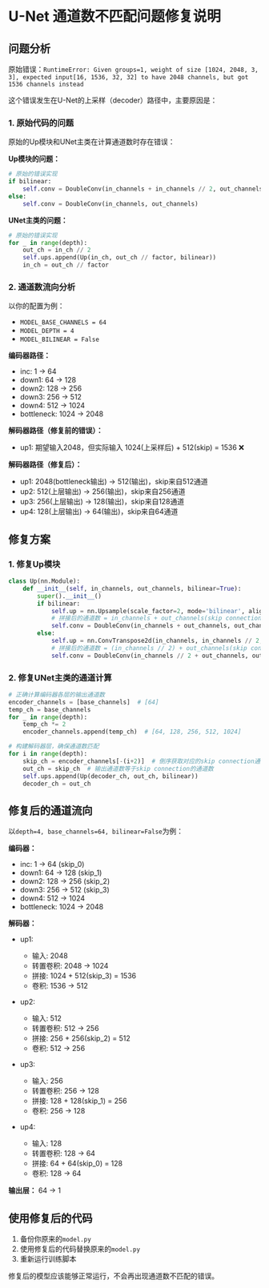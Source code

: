 # U-Net 通道数不匹配问题修复说明

## 问题分析

原始错误：`RuntimeError: Given groups=1, weight of size [1024, 2048, 3, 3], expected input[16, 1536, 32, 32] to have 2048 channels, but got 1536 channels instead`

这个错误发生在U-Net的上采样（decoder）路径中，主要原因是：

### 1. 原始代码的问题

原始的Up模块和UNet主类在计算通道数时存在错误：

**Up模块的问题：**
```python
# 原始的错误实现
if bilinear:
    self.conv = DoubleConv(in_channels + in_channels // 2, out_channels, in_channels // 2)
else:
    self.conv = DoubleConv(in_channels, out_channels)
```

**UNet主类的问题：**
```python
# 原始的错误实现
for _ in range(depth):
    out_ch = in_ch // 2
    self.ups.append(Up(in_ch, out_ch // factor, bilinear))
    in_ch = out_ch // factor
```

### 2. 通道数流向分析

以你的配置为例：
- `MODEL_BASE_CHANNELS = 64`
- `MODEL_DEPTH = 4`
- `MODEL_BILINEAR = False`

**编码器路径：**
- inc: 1 → 64
- down1: 64 → 128
- down2: 128 → 256  
- down3: 256 → 512
- down4: 512 → 1024
- bottleneck: 1024 → 2048

**解码器路径（修复前的错误）：**
- up1: 期望输入2048，但实际输入 1024(上采样后) + 512(skip) = 1536 ❌

**解码器路径（修复后）：**
- up1: 2048(bottleneck输出) → 512(输出)，skip来自512通道
- up2: 512(上层输出) → 256(输出)，skip来自256通道  
- up3: 256(上层输出) → 128(输出)，skip来自128通道
- up4: 128(上层输出) → 64(输出)，skip来自64通道

## 修复方案

### 1. 修复Up模块

```python
class Up(nn.Module):
    def __init__(self, in_channels, out_channels, bilinear=True):
        super().__init__()
        if bilinear:
            self.up = nn.Upsample(scale_factor=2, mode='bilinear', align_corners=True)
            # 拼接后的通道数 = in_channels + out_channels(skip connection)
            self.conv = DoubleConv(in_channels + out_channels, out_channels, out_channels)
        else:
            self.up = nn.ConvTranspose2d(in_channels, in_channels // 2, kernel_size=2, stride=2)
            # 拼接后的通道数 = (in_channels // 2) + out_channels(skip connection)
            self.conv = DoubleConv(in_channels // 2 + out_channels, out_channels)
```

### 2. 修复UNet主类的通道计算

```python
# 正确计算编码器各层的输出通道数
encoder_channels = [base_channels]  # [64]
temp_ch = base_channels
for _ in range(depth):
    temp_ch *= 2
    encoder_channels.append(temp_ch)  # [64, 128, 256, 512, 1024]

# 构建解码器层，确保通道数匹配
for i in range(depth):
    skip_ch = encoder_channels[-(i+2)]  # 倒序获取对应的skip connection通道数
    out_ch = skip_ch  # 输出通道数等于skip connection的通道数
    self.ups.append(Up(decoder_ch, out_ch, bilinear))
    decoder_ch = out_ch
```

## 修复后的通道流向

以`depth=4, base_channels=64, bilinear=False`为例：

**编码器：**
- inc: 1 → 64 (skip_0)
- down1: 64 → 128 (skip_1) 
- down2: 128 → 256 (skip_2)
- down3: 256 → 512 (skip_3)
- down4: 512 → 1024
- bottleneck: 1024 → 2048

**解码器：**
- up1: 
  - 输入: 2048
  - 转置卷积: 2048 → 1024
  - 拼接: 1024 + 512(skip_3) = 1536
  - 卷积: 1536 → 512
  
- up2:
  - 输入: 512
  - 转置卷积: 512 → 256  
  - 拼接: 256 + 256(skip_2) = 512
  - 卷积: 512 → 256
  
- up3:
  - 输入: 256
  - 转置卷积: 256 → 128
  - 拼接: 128 + 128(skip_1) = 256  
  - 卷积: 256 → 128
  
- up4:
  - 输入: 128
  - 转置卷积: 128 → 64
  - 拼接: 64 + 64(skip_0) = 128
  - 卷积: 128 → 64

**输出层：** 64 → 1

## 使用修复后的代码

1. 备份你原来的`model.py`
2. 使用修复后的代码替换原来的`model.py`
3. 重新运行训练脚本

修复后的模型应该能够正常运行，不会再出现通道数不匹配的错误。